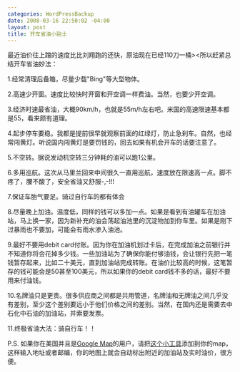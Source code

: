 ```yaml
--- 
categories: WordPressBackup
date: 2008-03-16 22:50:02 -04:00
layout: post
title: 开车省油小贴士
---
```

最近油价往上蹭的速度比比刘翔跑的还快，原油现在已经110刀一桶&gt;&lt;所以赶紧总结开车省油妙法：

1.经常清理后备箱，尽量少载"Bing"等大型物体。

2.高速少开窗。速度比较快时开窗和开空调一样费油。当然，也要少开空调。

3.经济时速最省油，大概90km/h，也就是55m/h左右吧。米国的高速限速基本都是55，看来颇有道理。

4.起步停车要稳。我都是提前很早就观察前面的红绿灯，防止急刹车。自然，也经常闯黄灯。听说国内闯黄灯是要罚钱的，回去如果有机会开车的话要注意了。

5.不空转。据说发动机空转三分钟耗的油可以跑1公里。

6.多用巡航。这次从马里兰回来中间很久一直用巡航，速度放在限速高一点。脚不疼了，腰不酸了，安全省油又舒服-,-!!!

7.保证车胎气要足。骑过自行车的都有体会

8.尽量晚上加油。温度低，同样的钱可以多加一点。如果是看到有油罐车在加油站，马上换一家，因为新补充的油会荡起油池里的沉淀物加到你车里。如果是刚下过暴雨也不要加，可能会有雨水渗入油池。

9.最好不要用debit card付账。因为你在加油机划过卡后，在完成加油之前银行并不知道你将会花掉多少钱。一些加油站为了确保你能付够油钱，会让银行先把一笔钱暂存起来，比如二十美元，直到加油站完成转账。在油价比较高的时候，这笔暂存的钱可能会是50甚至100美元，所以如果你的debit card钱不多的话，最好不要用来付油钱。

10.名牌油只是更贵。很多供应商之间都是共用管道，名牌油和无牌油之间几乎没有差别，至少这个差别要远小于他们价格之间的差别。当然，在国内还是需要去中石化中石油的加油站，并索要发票。

11.终极省油大法：骑自行车！！

P.S. 如果你在美国并且是<a href="http://maps.google.com" target="_blank">Google Map</a>的用户，请把<a href="http://maps.google.com/ig/directory?synd=mpl&amp;pid=mpl&amp;features=sharedmap%2Cgeofeed&amp;backlink=http%3A%2F%2Fmaps.google.com%2Fmaps%2Fmm%3Fie%3DUTF8%26hl%3Den%26ll%3D40.805607%2C-77.902466%26spn%3D0.109146%2C0.233459%26z%3D12&amp;hl=en&amp;gl=us&amp;num=24&amp;url=http://www.gasbuddy.com/GoogleGadget.aspx&amp;output=html">这个小工具</a>添加到你的map，这样输入地址或者邮编，你的地图上就会自动标出附近的加油站及实时油价，很方便。
